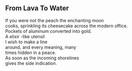From Lava To Water
------------------
If you were not the peach the enchanting moon  
cooks, sprinkling its cheesecake across the modern office.  
Pockets of aluminum converted into gold.  
A elixir -like utensil  
I wish to make a line  
around, and every meaning, many  
times hidden in a peace.  
As soon as the incoming shorelines  
gives the side indication.  
